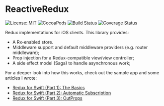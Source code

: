 # ReactiveRedux

[![License: MIT](https://img.shields.io/badge/License-MIT-yellow.svg)](https://opensource.org/licenses/MIT)
![CocoaPods](https://img.shields.io/cocoapods/v/ReactiveRedux.svg)
[![Build Status](https://travis-ci.org/protoman92/ReactiveRedux-Swift.svg?branch=master)](https://travis-ci.org/protoman92/ReactiveRedux-Swift)
[![Coverage Status](https://codecov.io/gh/protoman92/ReactiveRedux-Swift/branch/master/graph/badge.svg)](https://codecov.io/gh/protoman92/ReactiveRedux-Swift/branch/master/graph/badge.svg)

Redux implementations for iOS clients. This library provides:

- A Rx-enabled store.
- Middleware support and default middleware providers (e.g. router middleware);
- Prop injection for a Redux-compatible view/view controller;
- A side effect model (Saga) to handle asynchronous work;

For a deeper look into how this works, check out the sample app and some articles I wrote:

- [Redux for Swift (Part 1): The Basics](https://medium.com/@swiften.svc/redux-for-swift-part-1-e084a8c304eb)
- [Redux for Swift (Part 2): Automatic Subscription](https://medium.com/@swiften.svc/redux-for-swift-part-2-52bc9f306b56)
- [Redux for Swift (Part 3): OutProps](https://medium.com/@swiften.svc/redux-for-swift-part-3-outprops-3e754965581a)
